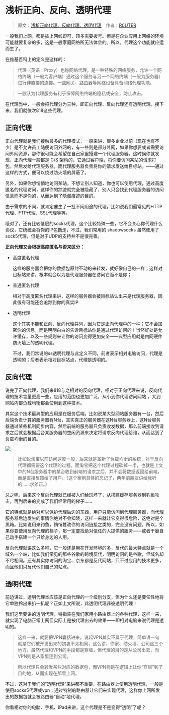 # 浅析正向、反向、透明代理

> 原文：[浅析正向代理、反向代理、透明代理](https://www.logcg.com/archives/929.html)&emsp;作者：[R0UTER](https://www.logcg.com/archives/author/admin)

一般我们上网，都是插上网线即可，顶多需要拨号。但是在企业应用上网络的环境可能就要复杂的多，这是一般家庭网络所无法体会的。所以，代理这个功能就应运而生了。

在维基百科上的定义是这样的：

> 代理（英语：Proxy）也称网络代理，是一种特殊的网络服务，允许一个网络终端（一般为客户端）通过这个服务与另一个网络终端（一般为服务器）进行非直接的连接。一些网关、路由器等网络设备具备网络代理功能。

> 一般认为代理服务有利于保障网络终端的隐私或安全，防止攻击。


在代理当中，一般会把代理分为三种，即正向代理、反向代理还有透明代理。接下来，我们就依次818这些代理。

## 正向代理

正向代理就是我们接触最多的代理模式，一般来讲，很多企业以前（现在也有不少）是不允许员工随便访问外网的，有一些则是部分外网，如果你想要或者需要访问外网资源，那你很可能会希望在自己家里搭建一个代理服务器。这时候你就发现，正向代理一般都是 C/S 架构的，它通过客户端，将你要访问某站的请求打包，然后发给代理服务器，而代理服务器负责将你的请求发送给目标站。——通过这样的方式，便可以绕过防火墙的屏蔽了。

另外，如果你想悄悄地访问某站，不想让别人知道，你也可以使用代理，通过高度匿名的代理访问，这样你的踪迹就完全被隐藏了，别人只会找到代理服务器的访问信息而不是你的，从而达到了隐藏痕迹的目的。

由于需求的不同，就肯定催生了一批不同用途的代理，比如说我们最常见的HTTP代理、FTP代理、SSL代理等等。

哦对了，还有比较低层的socks代理，这个比较特殊一些，它不会关心你代理什么协议，它统统会将你的IP包撸走，不过，我们常用的 shadowsocks 虽然使用了sock5代理，但是对于UDP的支持并不是很完善。

**正向代理又会根据高度匿名与否来区分：**

* 高度匿名代理

    这样的服务器会把你的数据包原封不动的来转发，就好像自己的一样；这样对目标站来讲，根本就会以为是代理服务器在访问它而不是你；

* 普通匿名代理

    相对于高度匿名代理来讲，这样的服务器会被目标站认出来是代理服务器，因此很有可能还会追踪到你的真实IP

* 透明代理

    这个其实不能和正向、反向代理并列，因为它是正向代理中的一种；它不会加密你的信息，而是明明白白的告诉目标站你是通过代理访问的！当然好处是允许缓存，以及一些规则来让你的访问变得更加安全——典型应用就是内网硬件防火墙上的透明代理。
    
    不过，我们常说的ss透明代理与此定义不同，前者表示相对电脑访问，代理是透明的；后者表示相对目标站点，代理是透明的。

## 反向代理

说完了正向代理，我们来818与之相对的反向代理，相对于正向代理来说，反向代理的技术含量更高一些，应用的范围也更加广泛，从小到你代理访问网站 ，大到网站内部负载均衡都会使用到这种技术。

其实这个技术最典型的应用是在服务后端。比如说某大型网站服务器有一台，然后后端负责计算的服务器有N台，其实真正的服务器在这N台服务器上，这N台服务器通过某些机制同步内容，然后前端的服务器只负责收发数据，那么前端接收到请求之后就会根据后台某服务器的空闲资源来决定将请求反向代理给谁，从而达到了负载均衡的目的。

![](https://i.postimg.cc/rFXTMWDX/imagesppx.png)

> 比如说淘宝以前访问速度一般，后来就是革新了负载均衡的系统，对于反向代理都需要这个代理的过程。而淘宝把这个代理过程砍掉一半，也就是上文中的N台服务器中的某台收到前端的请求之后，并不会将数据返回给前端，而是直接反馈给了用户。（这个案例具体的忘记了，两年前朋友讲给我听的……求斧正。）

总之呢，后来这个反向代理就已经被人们给玩坏了，从搭建缓存服务器到钓鱼攻击，再到后来的变成了我们经常用的梯子……

它的特点就是绝对可以保护代理后边的东西，用户只能访问到代理服务器，而代理服务器后边发生的事情你绝对不会知晓，这样一来就让它变得很危险，这绝对是个黑箱。比如说用来钓鱼，悄悄篡改你的访问链接之类的，完全没有问题。所以，如果你要使用反向代理的梯子，那一定要找绝对信任的人提供的服务——或者干脆自己动手搭建一个只给身边的人用。

反向代理就讲这么多吧，它一般还是用在开发环境的多，反代的最大特点就是一个域名一个站，比如我们常见的那些谷歌的跨境反代，明明访问的是谷歌，但域名却不尽相同。还有其实你访问的淘宝、京东都是反代网站，只不过应用的技术更多，而且他们只反代他们自己的站点。

## 透明代理

前边讲过，透明代理本应该是正向代理的一个级别分支，但为什么还是要任性地将它单独拎出来扒一扒呢？正如上文所说，此透明代理非彼透明代理！

我们这里要讲的透明代理，特指装在我们家用小路由器上的各种代理，这样一来，就实现了电脑正常上网但实际上是被代理出去的效果——即相对电脑来说代理是透明的。

> 这样一来，就要把VPN囊括进来，说起VPN其实不属于代理，简单讲一句就是它们被开发出来的初衷不太相同，这么讲，你家、防火墙、公司这三个地方，虽然代理和VPN的手段都是穿墙，但代理的目的是从公司出去，而VPN则是从家里连到公司。

> 所以代理只会转发某些对应的数据包，而VPN则是在逻辑上让你“穿越”到了目的地，从而实现在那里上网。

不过，这对于我们的“透明代理”来讲都不重要，在路由器上使用透明代理，一般是使用socks5代理或vpn；通过特制的路由器让它们来实现代理，这样你上网所发出的数据包就会被路由器“自动”地代理。

你看相对你的电脑、手机、iPad来讲，这个代理是不是变得“透明”了呢？

